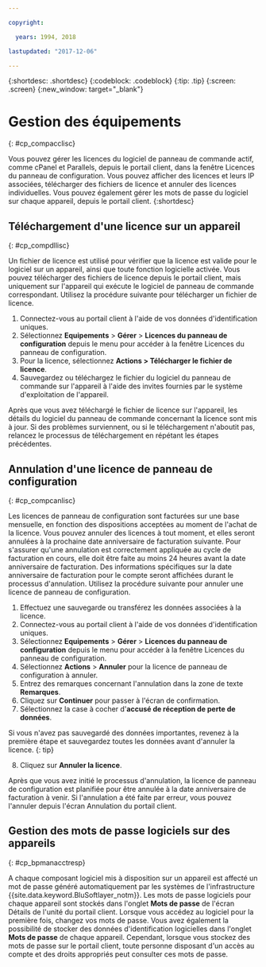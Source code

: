 ```yaml
---

copyright:

  years: 1994, 2018

lastupdated: "2017-12-06"

---
```


{:shortdesc: .shortdesc}
{:codeblock: .codeblock}
{:tip: .tip}
{:screen: .screen}
{:new_window: target="_blank"}

# Gestion des équipements
{: #cp_compacclisc}

Vous pouvez gérer les licences du logiciel de panneau de commande actif, comme cPanel et Parallels, depuis le portail client, dans la fenêtre Licences du panneau de configuration. Vous pouvez afficher des licences et leurs IP associées, télécharger des fichiers de licence et annuler des licences individuelles. Vous pouvez également gérer les mots de passe du logiciel sur chaque appareil, depuis le portail client.
{:shortdesc}


## Téléchargement d'une licence sur un appareil
{: #cp_compdllisc}

Un fichier de licence est utilisé pour vérifier que la licence est valide pour le logiciel sur un appareil, ainsi que toute fonction logicielle activée. Vous pouvez télécharger des fichiers de licence depuis le portail client, mais uniquement sur l'appareil qui exécute le logiciel de panneau de commande correspondant. Utilisez la procédure suivante pour télécharger un fichier de licence.

1. Connectez-vous au portail client à l'aide de vos données d'identification uniques.
2. Sélectionnez **Equipements** > **Gérer** > **Licences du panneau de configuration** depuis le menu pour accéder à la fenêtre Licences du panneau de configuration.
3. Pour la licence, sélectionnez **Actions > Télécharger le fichier de licence**.
4. Sauvegardez ou téléchargez le fichier du logiciel du panneau de commande sur l'appareil à l'aide des invites fournies par le système d'exploitation de l'appareil.

Après que vous avez téléchargé le fichier de licence sur l'appareil, les détails du logiciel du panneau de commande concernant la licence sont mis à jour. Si des problèmes surviennent, ou si le téléchargement n'aboutit pas, relancez le processus de téléchargement en répétant les étapes précédentes.

## Annulation d'une licence de panneau de configuration
{: #cp_compcanlisc}

Les licences de panneau de configuration sont facturées sur une base mensuelle, en fonction des dispositions acceptées au moment de l'achat de la licence. Vous pouvez annuler des licences à tout moment, et elles seront annulées à la prochaine date anniversaire de facturation suivante. Pour s'assurer qu'une annulation est correctement appliquée au cycle de facturation en cours, elle doit être faite au moins 24 heures avant la date anniversaire de facturation. Des informations spécifiques sur la date anniversaire de facturation pour le compte seront affichées durant le processus d'annulation. Utilisez la procédure suivante pour annuler une licence de panneau de configuration.

1. Effectuez une sauvegarde ou transférez les données associées à la licence.
2. Connectez-vous au portail client à l'aide de vos données d'identification uniques.
3. Sélectionnez **Equipements** > **Gérer** > **Licences du panneau de configuration** depuis le menu pour accéder à la fenêtre Licences du panneau de configuration.
4. Sélectionnez **Actions** > **Annuler** pour la licence de panneau de configuration à annuler.
5. Entrez des remarques concernant l'annulation dans la zone de texte **Remarques**.
6. Cliquez sur **Continuer** pour passer à l'écran de confirmation.
7. Sélectionnez la case à cocher d'**accusé de réception de perte de données**.

  Si vous n'avez pas sauvegardé des données importantes, revenez à la première étape et sauvegardez toutes les données avant d'annuler la licence.
  {: tip}

8. Cliquez sur **Annuler la licence**.

Après que vous avez initié le processus d'annulation, la licence de panneau de configuration est planifiée pour être annulée à la date anniversaire de facturation à venir. Si l'annulation a été faite par erreur, vous pouvez l'annuler depuis l'écran Annulation du portail client.

## Gestion des mots de passe logiciels sur des appareils
{: #cp_bpmanacctresp}

A chaque composant logiciel mis à disposition sur un appareil est affecté un mot de passe généré automatiquement par les systèmes de l'infrastructure {{site.data.keyword.BluSoftlayer_notm}}. Les mots de passe logiciels pour chaque appareil sont stockés dans l'onglet **Mots de passe** de l'écran Détails de l'unité du portail client.  Lorsque vous accédez au logiciel pour la première fois, changez vos mots de passe. Vous avez également la possibilité de stocker des données d'identification logicielles dans l'onglet **Mots de passe** de chaque appareil. Cependant, lorsque vous stockez des mots de passe sur le portail client, toute personne disposant d'un accès au compte et des droits appropriés peut consulter ces mots de passe.

